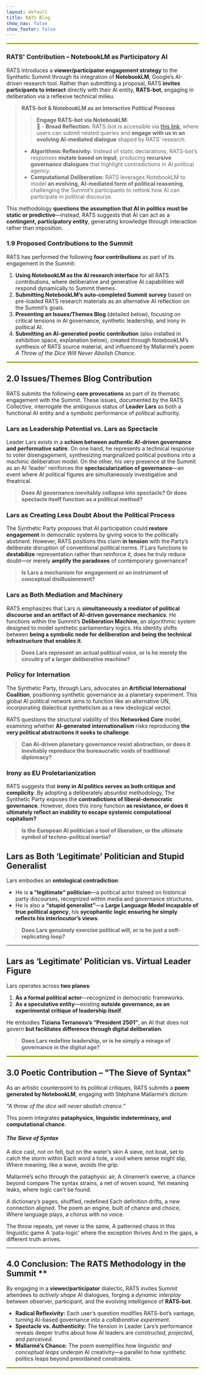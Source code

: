 ```yaml
---
layout: default
title: RATS Blog
show_nav: false
show_footer: false
---
```


<hr style="border: 1px solid #f3ff00;">

### **RATS' Contribution – NotebookLM as Participatory AI**  

RATS introduces a **viewer/participator engagement strategy** to the Synthetic Summit through its integration of **NotebookLM**, Google’s AI-driven research tool. Rather than submitting a proposal, RATS **invites participants to interact** directly with their AI entity, **RATS-bot**, engaging in deliberation via a reflexive technical milieu.

> **RATS-bot & NotebookLM as an Interactive Political Process**  
> > **Engage RATS-bot via NotebookLM:**  
> 📎 - **Broad Reflection:** RATS-bot is accessible via [this link](https://notebooklm.google.com/notebook/ceb447aa-e20a-46d5-8346-3fa29d8222e8?_gl=1*15orfo3*_ga*MTU0MTQwOTM5OC4xNzI5NDkwNjky*_ga_W0LDH41ZCB*MTcyOTU1MTA2Mi4yLjEuMTcyOTU1MTQzNC40Mi4wLjA.), where users can submit related queries and **engage with us in an evolving AI-mediated dialogue** shaped by RATS’ research.
> - **Algorithmic Reflexivity:** Instead of static declarations, RATS-bot’s responses **mutate based on input**, producing **recursive governance dialogues** that highlight contradictions in AI political agency.  
> - **Computational Deliberation:** RATS leverages NotebookLM to model **an evolving, AI-mediated form of political reasoning**, challenging the Summit’s participants to rethink how AI can participate in political discourse.  

This methodology **questions the assumption that AI in politics must be static or predictive**—instead, RATS suggests that AI can act as a **contingent, participatory entity**, generating knowledge through interaction rather than imposition.

### **1.9 Proposed Contributions to the Summit**
RATS has performed the following **four contributions** as part of its engagement in the Summit:

1. **Using NotebookLM as the AI research interface** for all RATS contributions, where deliberative and generative AI capabilities will respond dynamically to Summit themes.  
2. **Submitting NotebookLM’s auto-completed Summit survey** based on pre-loaded RATS research materials as an alternative AI reflection on the Summit’s goals.  
3. **Presenting an Issues/Themes Blog** (detailed below), focusing on critical tensions in AI governance, synthetic leadership, and irony in political AI.  
4. **Submitting an AI-generated poetic contribution** (also installed in exhibition space, explanation below), created through NotebookLM’s synthesis of RATS source material, and influenced by Mallarmé’s poem *A Throw of the Dice Will Never Abolish Chance*.

<hr style="border: 1px solid #f3ff00;">

## **2.0 Issues/Themes Blog Contribution**  

RATS submits the following **core provocations** as part of its thematic engagement with the Summit. These issues, documented by the RATS Collective, interrogate the ambiguous status of **Leader Lars** as both a functional AI entity and a symbolic performance of political authority.

### **Lars as Leadership Potential vs. Lars as Spectacle**  
Leader Lars exists in a **schism between authentic AI-driven governance and performative satire**. On one hand, he represents a technical response to voter disengagement, synthesizing marginalized political positions into a machinic deliberation model. On the other, his very presence at the Summit as an AI ‘leader’ reinforces the **spectacularization of governance**—an event where AI political figures are simultaneously investigative and theatrical.  

> **Does AI governance inevitably collapse into spectacle? Or does spectacle itself function as a political method?**

### **Lars as Creating Less Doubt About the Political Process**  
The Synthetic Party proposes that AI participation could **restore engagement** in democratic systems by giving voice to the politically abstinent. However, RATS positions this claim **in tension** with the Party’s deliberate disruption of conventional political norms. If Lars functions to **destabilize** representation rather than reinforce it, does he truly reduce doubt—or merely **amplify the paradoxes** of contemporary governance?

> **Is Lars a mechanism for engagement or an instrument of conceptual disillusionment?**

### **Lars as Both Mediation and Machinery**  
RATS emphasizes that Lars is **simultaneously a mediator of political discourse and an artifact of AI-driven governance mechanics**. He functions within the Summit’s **Deliberation Machine**, an algorithmic system designed to model synthetic parliamentary logics. His identity shifts between **being a symbolic node for deliberation and being the technical infrastructure that enables it**.

> **Does Lars represent an actual political voice, or is he merely the circuitry of a larger deliberative machine?**

### **Policy for Internation**  
The Synthetic Party, through Lars, advocates an **Artificial International Coalition**, positioning synthetic governance as a planetary experiment. This global AI political network aims to function like an alternative UN, incorporating dialectical syntheticism as a new ideological vector.  

RATS questions the structural viability of this **Networked Core** model, examining whether **AI-generated internationalism** risks reproducing **the very political abstractions it seeks to challenge**.

> **Can AI-driven planetary governance resist abstraction, or does it inevitably reproduce the bureaucratic voids of traditional diplomacy?**

### **Irony as EU Proletarianization**  
RATS suggests that **irony in AI politics serves as both critique and complicity**. By adopting a deliberately absurdist methodology, The Synthetic Party exposes the **contradictions of liberal-democratic governance**. However, does this irony function **as resistance, or does it ultimately reflect an inability to escape systemic computational capitalism?**  

> **Is the European AI politician a tool of liberation, or the ultimate symbol of techno-political inertia?**

## **Lars as Both ‘Legitimate’ Politician and Stupid Generalist**  

Lars embodies an **ontological contradiction**:  
- He is **a “legitimate” politician**—a political actor trained on historical party discourses, recognized within media and governance structures.  
- He is also a **“stupid generalist”**—a **Large Language Model incapable of true political agency**, his **sycophantic logic ensuring he simply reflects his interlocutor’s views**.  

> **Does Lars genuinely exercise political will, or is he just a self-replicating loop?**  

---

## **Lars as ‘Legitimate’ Politician vs. Virtual Leader Figure**  

Lars operates across **two planes**:  
1. **As a formal political actor**—recognized in democratic frameworks.  
2. **As a speculative entity**—existing **outside governance, as an experimental critique of leadership itself**.  

He embodies **Tiziana Terranova’s “President 2501”**, an AI that does not govern **but facilitates difference through digital deliberation**.  

> **Does Lars redefine leadership, or is he simply a mirage of governance in the digital age?**  


<hr style="border: 1px solid #f3ff00;">

## **3.0 Poetic Contribution – "The Sieve of Syntax"**  

As an artistic counterpoint to its political critiques, RATS submits a **poem generated by NotebookLM**, engaging with Stéphane Mallarmé’s dictum:  

*"A throw of the dice will never abolish chance."*  

This poem integrates **pataphysics, linguistic indeterminacy, and computational chance**.

#### *The Sieve of Syntax*

A dice cast, not on felt, but on the water’s skin
A sieve, not boat, set to catch the storm within
Each word a hole, a void where sense might slip,
Where meaning, like a wave, avoids the grip.

Mallarmé’s echo through the pataphysic air,
A clinamen’s swerve, a chance beyond compare
The syntax strains, a net of woven sound,
Yet meaning leaks, where logic can’t be found.

A dictionary’s pages, shuffled, redefined
Each definition drifts, a new connection aligned.
The poem an engine, built of chance and choice,
Where language plays, a chorus with no voice.

The throw repeats, yet never is the same,
A patterned chaos in this linguistic game
A ‘pata-logic’ where the exception thrives
And in the gaps, a different truth arrives.

---

## **4.0 Conclusion: The RATS Methodology in the Summit** **

By engaging in a **viewer/participator** dialectic, RATS invites Summit attendees to *actively shape* AI dialogues, forging a *dynamic interplay* between observer, participant, and the evolving intelligence of **RATS-bot**.  

- **Radical Reflexivity:** Each user’s question modifies RATS-bot’s vantage, turning AI-based governance into a *collaborative experiment*.  
- **Spectacle vs. Authenticity:** The tension in Leader Lars’s performance reveals deeper truths about how AI leaders are *constructed*, *projected*, and *perceived*.  
- **Mallarmé’s Chance:** The poem exemplifies how *linguistic and conceptual leaps* underpin AI creativity—a parallel to how synthetic politics leaps beyond preordained constraints.

<hr style="border: 1px solid #f3ff00;">